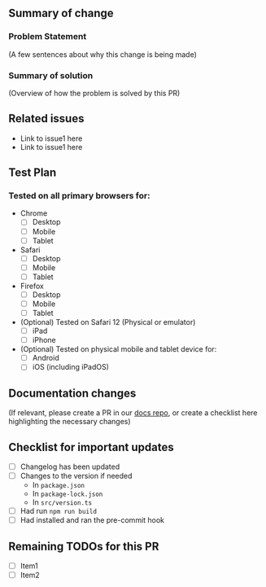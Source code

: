 ## Summary of change

### Problem Statement

(A few sentences about why this change is being made)

### Summary of solution

(Overview of how the problem is solved by this PR)

## Related issues

-   Link to issue1 here
-   Link to issue1 here

## Test Plan

### Tested on all primary browsers for:
- Chrome
    - [ ] Desktop
    - [ ] Mobile
    - [ ] Tablet
- Safari
    - [ ] Desktop
    - [ ] Mobile
    - [ ] Tablet
- Firefox
    - [ ] Desktop
    - [ ] Mobile
    - [ ] Tablet
- (Optional) Tested on Safari 12 (Physical or emulator)
    - [ ] iPad
    - [ ] iPhone
- (Optional) Tested on physical mobile and tablet device for:
    - [ ] Android
    - [ ] iOS (including iPadOS)

## Documentation changes

(If relevant, please create a PR in our [docs repo](https://github.com/supertokens/docs), or create a checklist here highlighting the necessary changes)

## Checklist for important updates

-   [ ] Changelog has been updated
-   [ ] Changes to the version if needed
    -   In `package.json`
    -   In `package-lock.json`
    -   In `src/version.ts`
-   [ ] Had run `npm run build`
-   [ ] Had installed and ran the pre-commit hook

## Remaining TODOs for this PR

-   [ ] Item1
-   [ ] Item2